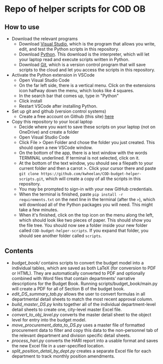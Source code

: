# Repo of helper scripts for COD OB

## How to use

 - Download the relevant programs
   - Download [Visual Studio](https://code.visualstudio.com/download), which is the program that allows you write, edit, and test the Python scripts in this repository.
   - Download [Python](https://www.python.org/downloads/). This download is the interpreter, which will let your laptop read and execute scripts written in Python.
   - Download [Git](https://git-scm.com/downloads), which is a version control program that will save scripts to the cloud and let you access the scripts in this repository.
 - Activate the Python extension in VSCode
   - Open Visual Studio Code
   - On the far left side, there is a vertical menu. Click on the extensions icon halfway down the menu, which looks like 4 squares.
   - In the search bar that comes up, type in "Python"
   - Click install
   - Restart VSCode after installing Python.
 - Set up git and github (version control systems)
   - Create a free account on Github (this site) [here](https://github.com/)
 - Copy this repository to your local laptop
   - Decide where you want to save these scripts on your laptop (not on OneDrive) and create a folder
   - Open Visual Studio Code
   - Click File > Open Folder and chose the folder you just created. This should open a new VSCode window.
   - On the bottom of the app, there is a text window with the words TERMINAL underlined. If terminal is not selected, click on it.
   - At the bottom of the text window, you should see a filepath to your current folder and then a carrot >. Click your cursor there and paste `git clone https://github.com/kwheelan/COD-budget-helper-scripts.git`, which will create a copy of all the scripts in this repository.
   - You may be prompted to sign-in with your new GitHub credentials.
   - When the terminal is finished, paste `pip install -r requirements.txt` on the next line in the terminal (after the `>`), which will download all of the Python packages you will need. This might take a few minutes. 
   - When it's finished, click on the top icon on the menu along the left, which should look like two pieces of paper. This should show you the file tree. You should now see a folder inside your new folder called `COD-budget-helper-scripts`. If you expand that folder, you should see another folder called `scripts`.

## Contents

-	_budget_book/_ contains scripts to convert the budget model into a individual tables, which are saved as both LaTeX (for conversion to PDF or HTML). They are automatically converted to PDF and optionally combined with Word files that contain departments’ narrative descriptions for the Budget Book. Running scripts/budget_book/main.py will create a PDF for all of Section B of the budget book.
-	_edit_DS_summary_tab.py_ allows the user to convert formulas in all departmental detail sheets to match the most recent approval column.
-	_build_master_DS.py_ knits together all of the individual department-level detail sheets to create one, city-level master Excel file.
-	_convert_to_obj_level.py_ converts the master detail sheet to the object level for entry into the budget model.
-	_move_procurement_data_to_DS.py_ uses a master file of formatted procurement data to filter and copy this data to the non-personnel tab of the relevant department and division specific detail sheets.
-	_process_hari.py_ converts the HARI report into a usable format and saves the new Excel file in a  user-specified location.
-	_split_position_detail_by_dept.py_ creates a separate Excel file for each department to track monthly position amendments.


